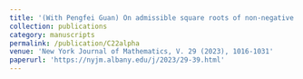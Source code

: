 ```yaml
---
title: '(With Pengfei Guan) On admissible square roots of non-negative \\(C^{2,2\alpha}\\) functions'
collection: publications
category: manuscripts
permalink: /publication/C22alpha
venue: 'New York Journal of Mathematics, V. 29 (2023), 1016-1031'
paperurl: 'https://nyjm.albany.edu/j/2023/29-39.html'
---
```




